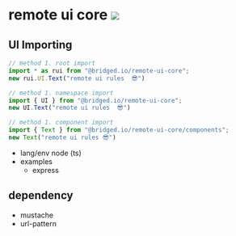 # remote ui core [![](https://img.shields.io/badge/npm-latest-brightgreen)](https://www.npmjs.com/package/@bridged.io/remote-ui-core)


## UI Importing
```ts
// method 1. root import
import * as rui from "@bridged.io/remote-ui-core";
new rui.UI.Text("remote ui rules  😎")

// method 1. namespace import
import { UI } from "@bridged.io/remote-ui-core";
new UI.Text("remote ui rules  😎")

// method 1. component import
import { Text } from "@bridged.io/remote-ui-core/components";
new Text("remote ui rules 😎")
```



- lang/env node (ts)
- examples
    - express




## dependency
- mustache
- url-pattern
